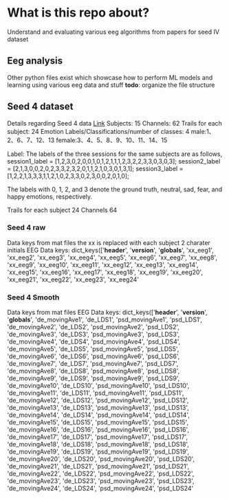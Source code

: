 # What is this repo about?

Understand and evaluating various eeg algorithms from papers for seed IV dataset

## Eeg analysis
 Other python files exist which showcase how to perform ML models and learning using various eeg data and stuff
 **todo**: organize the file structure

## Seed 4 dataset

Details regarding Seed 4 data [Link](https://bcmi.sjtu.edu.cn/~seed/seed-iv.html)
Subjects: 15
Channels: 62
Trails for each subject: 24
Emotion Labels/Classifications/number of classes: 4
male:1、2、6、7、12、13
female:3、4、5、8、9、10、11、14、15

Label:
The labels of the three sessions for the same subjects are as follows,
session1_label = [1,2,3,0,2,0,0,1,0,1,2,1,1,1,2,3,2,2,3,3,0,3,0,3];
session2_label = [2,1,3,0,0,2,0,2,3,3,2,3,2,0,1,1,2,1,0,3,0,1,3,1];
session3_label = [1,2,2,1,3,3,3,1,1,2,1,0,2,3,3,0,2,3,0,0,2,0,1,0];

The labels with 0, 1, 2, and 3 denote the ground truth, neutral, sad, fear, and happy emotions, respectively.

Trails for each subject 24
Channels 64

### Seed 4 raw
Data keys from mat files
the xx is replaced with each subject 2 charater initials
EEG Data keys: dict_keys(['__header__', '__version__', '__globals__',
 'xx_eeg1', 
 'xx_eeg2', 
 'xx_eeg3', 
 'xx_eeg4', 
 'xx_eeg5', 
 'xx_eeg6', 
 'xx_eeg7', 
 'xx_eeg8', 
 'xx_eeg9', 
 'xx_eeg10', 
 'xx_eeg11', 
 'xx_eeg12', 
 'xx_eeg13', 
 'xx_eeg14', 
 'xx_eeg15', 
 'xx_eeg16', 
 'xx_eeg17',
 'xx_eeg18', 
 'xx_eeg19', 
 'xx_eeg20', 
 'xx_eeg21',
 'xx_eeg22', 
 'xx_eeg23', 
 'xx_eeg24'

### Seed 4 Smooth
Data keys from mat files
EEG Data keys: dict_keys(['__header__', '__version__', '__globals__',
 'de_movingAve1', 'de_LDS1', 'psd_movingAve1', 'psd_LDS1',
 'de_movingAve2', 'de_LDS2', 'psd_movingAve2', 'psd_LDS2',
 'de_movingAve3', 'de_LDS3', 'psd_movingAve3', 'psd_LDS3', 
 'de_movingAve4', 'de_LDS4', 'psd_movingAve4', 'psd_LDS4', 
 'de_movingAve5', 'de_LDS5', 'psd_movingAve5', 'psd_LDS5',
 'de_movingAve6', 'de_LDS6', 'psd_movingAve6', 'psd_LDS6',
 'de_movingAve7', 'de_LDS7', 'psd_movingAve7', 'psd_LDS7',
 'de_movingAve8', 'de_LDS8', 'psd_movingAve8', 'psd_LDS8',
 'de_movingAve9', 'de_LDS9', 'psd_movingAve9', 'psd_LDS9',
 'de_movingAve10', 'de_LDS10', 'psd_movingAve10', 'psd_LDS10',
 'de_movingAve11', 'de_LDS11', 'psd_movingAve11', 'psd_LDS11',
 'de_movingAve12', 'de_LDS12', 'psd_movingAve12', 'psd_LDS12',
 'de_movingAve13', 'de_LDS13', 'psd_movingAve13', 'psd_LDS13',
 'de_movingAve14', 'de_LDS14', 'psd_movingAve14', 'psd_LDS14',
 'de_movingAve15', 'de_LDS15', 'psd_movingAve15', 'psd_LDS15',
 'de_movingAve16', 'de_LDS16', 'psd_movingAve16', 'psd_LDS16',
 'de_movingAve17', 'de_LDS17', 'psd_movingAve17', 'psd_LDS17',
 'de_movingAve18', 'de_LDS18', 'psd_movingAve18', 'psd_LDS18',
 'de_movingAve19', 'de_LDS19', 'psd_movingAve19', 'psd_LDS19',
 'de_movingAve20', 'de_LDS20', 'psd_movingAve20', 'psd_LDS20',
 'de_movingAve21', 'de_LDS21', 'psd_movingAve21', 'psd_LDS21',
 'de_movingAve22', 'de_LDS22', 'psd_movingAve22', 'psd_LDS22',
 'de_movingAve23', 'de_LDS23', 'psd_movingAve23', 'psd_LDS23',
 'de_movingAve24', 'de_LDS24', 'psd_movingAve24', 'psd_LDS24'